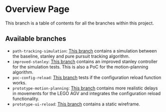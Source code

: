 # Overview Page
This branch is a table of contents for all the branches within this project.

## Available branches
- `path-tracking-simulation`: [This branch](https://github.com/Sabshine/Path-Tracking-Simulation/tree/path-tracking-simulation) contains a simulation between the baseline, stanley and pure pursuit tracking algorithm.
- `improved-stanley`: [This branch](https://github.com/Sabshine/Path-Tracking-Simulation/tree/improved-stanley-simulation) contains an improved stanley controller for the simulation tests. This is also a PoC for the motion-planning algorithm.
- `poc-config-reload`: [This branch](https://github.com/Sabshine/Path-Tracking-Simulation/tree/poc-config-reload) tests if the configuration reload function works.
- `prototype-motion-planning`:  [This branch]() contains more realistic delays in movements for the LEGO AGV and integrates the configuration reload functionality.
- `prototype-ui-reload`:  [This branch]() contains a static wireframe.